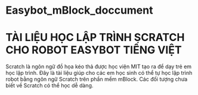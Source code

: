 # Easybot_mBlock_doccument
# TÀI LIỆU HỌC LẬP TRÌNH SCRATCH CHO ROBOT EASYBOT TIẾNG VIỆT 
Scratch là ngôn ngữ đồ họa kéo thả được học viện MIT tạo ra để dạy trẻ em học lập trình. 
Đây là tài liệu giúp cho các em học sinh có thể tự học lập trình robot bằng ngôn ngữ Scratch trên phần mềm mBlock. Các đối tượng chưa biết về Scratch có thể học dễ dàng. 
